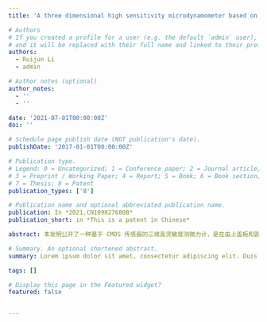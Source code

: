 ```yaml
---
title: 'A three dimensional high sensitivity microdynamometer based on CMOS sensor'

# Authors
# If you created a profile for a user (e.g. the default `admin` user), write the username (folder name) here
# and it will be replaced with their full name and linked to their profile.
authors:
  - Ruijun Li
  - admin

# Author notes (optional)
author_notes:
  - ''
  - ''

date: '2021-07-01T00:00:00Z'
doi: ''

# Schedule page publish date (NOT publication's date).
publishDate: '2017-01-01T00:00:00Z'

# Publication type.
# Legend: 0 = Uncategorized; 1 = Conference paper; 2 = Journal article;
# 3 = Preprint / Working Paper; 4 = Report; 5 = Book; 6 = Book section;
# 7 = Thesis; 8 = Patent
publication_types: ['8']

# Publication name and optional abbreviated publication name.
publication: In *2021.CN109827680B*
publication_short: in *This is a patent in Chinese*

abstract: 本发明公开了一种基于 CMOS 传感器的三维高灵敏度测微力计，是在由上盖板和圆筒体形成的圆筒形内腔中设置测力单元和感测单元；测力单元为一片铍铜簧片，其具有外固定环和通过弹性梁相连的中心盘面，铍铜簧片利用外固定环支撑在上盖板上，在中心盘面的上表面测力探头，在中心盘面的下表面设置第一平面反射镜，第一平面反射镜的反射面水平向下；感测单元是在圆筒形内腔中设置激光器、第二平面反射镜、聚焦透镜和CMOS传感器；激光器的出射光依次经由第二平面反射镜和第一平面反射镜反射后入射到聚焦透镜，聚焦后的出射光入射至 CMOS 传感器的感光面，以 CMOS 传感器的输出信号为测微力计的输出检测信号。 本发明灵敏度高、量程可调、测量分辨率高、精度高。The invention presents A three dimensional high sensitivity microdynamometer based on CMOS sensor. The microdynamometer consists of a force measuring unit and a sensing unit in a cylindrical cavity formed by the upper cover plate and the cylinder body. The force measuring unit is a beryllium copper spring, which has an outer fixing ring and a central plate connected by an elastic beam. The beryllium copper spring is supported on the upper cover plate using the outer fixing ring, and a force measuring probe is provided on the upper surface of the central disc surface. A first plane reflector is provided on the lower surface of the central disk surface, and the reflecting surface of the first plane reflector is horizontal downward. The sensing unit is equipped with a laser, a second plane reflector, a focusing lens and a CMOS sensor in a cylindrical inner cavity. The output light of the laser is reflected by the second plane mirror and the first plane mirror in order, and then enters the focusing lens. The focused outgoing light is incident on the sensing surface of the CMOS sensor, and the output signal of the CMOS sensor is used as the output signal of the microdynamometer. The invention has high sensitivity, adjustable range, high measurement resolution and high accuracy.

# Summary. An optional shortened abstract.
summary: Lorem ipsum dolor sit amet, consectetur adipiscing elit. Duis posuere tellus ac convallis placerat. Proin tincidunt magna sed ex sollicitudin condimentum.

tags: []

# Display this page in the Featured widget?
featured: false


---
```


